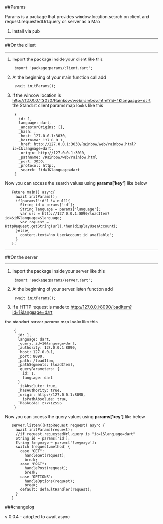 ##Params

Params is a package that provides window.location.search on client and request.requestedUrl.query on server as a Map

1. install via pub

*************************
##On the client
*************************

1. Import the package inside your client like this 

        import 'package:params/client.dart';
    
2. At the beginning of your main function call add 

        await initParams();

3. If the window location is http://127.0.0.1:3030/Rainbow/web/rainbow.html?id=1&language=dart the Standart client params map looks like this 

        {
          id: 1, 
          language: dart, 
          _ancestorOrigins: [], 
          _hash: , 
          _host: 127.0.0.1:3030, 
          _hostname: 127.0.0.1, 
          _href: http://127.0.0.1:3030/Rainbow/web/rainbow.html?id=1&language=dart,
          _origin: http://127.0.0.1:3030, 
          _pathname: /Rainbow/web/rainbow.html, 
          _port: 3030, 
          _protocol: http:, 
          _search: ?id=1&language=dart
        }
       
 Now you can access the search values using **params['key']** like below
 
       Future main() async{
         await initParams();
         if(params['id'] != null){
           String id = params['id'];
           String language = params['language'];
           var url = http://127.0.0.1:8090/loadItem?id=$id&language=$language;
           var request = HttpRequest.getString(url).then(displayUserAccount);
         }else{
           content.text="no UserAccount id available";
         }
       };


*************************
##On the server 
*************************

1. Import the package inside your server like this 

        import 'package:params/server.dart';
    
2. At the beginning of your server.listen function add 

        await initParams();

3. If a HTTP request is made to http://127.0.0.1:8090/loadItem?id=1&language=dart

 the standart server params map looks like this:

        {
          id: 1,
          language: dart,
          _query: id=1&language=dart, 
          _authority: 127.0.0.1:8090, 
          _host: 127.0.0.1, 
          _port: 8090, 
          _path: /loadItem, 
          _pathSegments: [loadItem], 
          _queryParameters: {
            id: 1,
            language: dart
          }, 
          _isAbsolute: true, 
          _hasAuthority: true, 
          _origin: http://127.0.0.1:8090, 
          __isPathAbsolute: true, 
          _hashCode: 277712556
        }

 Now you can access the query values using **params['key']** like below
   
       server.listen((HttpRequest request) async {
         await initParams(request);
         //if request.requestedUrl.query is "id=1&language=dart"
         String id = params['id'];
         String language = params['language'];
         switch (request.method) {
           case "GET": 
             handleGet(request);
             break;
           case "POST": 
             handlePost(request);
             break;
           case "OPTIONS": 
             handleOptions(request);
             break;
           default: defaultHandler(request);
         }
       } 
 

###changelog 

v 0.0.4 - adopted to await async 